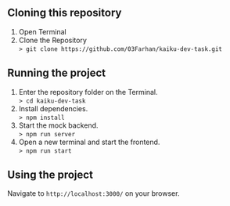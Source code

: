 ## Cloning this repository

1. Open Terminal
2. Clone the Repository  
   `> git clone https://github.com/03Farhan/kaiku-dev-task.git`

## Running the project

1. Enter the repository folder on the Terminal.  
   `> cd kaiku-dev-task`
2. Install dependencies.  
   `> npm install`
3. Start the mock backend.  
   `> npm run server`
4. Open a new terminal and start the frontend.  
   `> npm run start`

## Using the project

Navigate to `http://localhost:3000/` on your browser.

